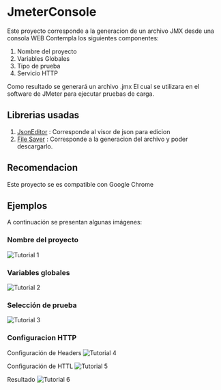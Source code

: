 # JmeterConsole

Este proyecto corresponde a la generacion de un archivo JMX desde una consola WEB
Contempla los siguientes componentes:
1. Nombre del proyecto
2. Variables Globales
3. Tipo de prueba
4. Servicio HTTP

Como resultado se generará un archivo .jmx El cual se utilizara en el software de JMeter para ejecutar pruebas de carga.

## Librerias usadas

1. [JsonEditor](https://github.com/mariohmol/ang-jsoneditor) : Corresponde al visor de json para edicion
2. [ File Saver](https://www.npmjs.com/package/file-saver) : Corresponde a la generacion del archivo y poder descargarlo.

## Recomendacion

Este proyecto se es compatible con Google Chrome

## Ejemplos

A continuación se presentan algunas imágenes:

### Nombre del proyecto
![Tutorial 1][tutorial1]

### Variables globales
![Tutorial 2][tutorial2]

### Selección de prueba
![Tutorial 3][tutorial3]

### Configuracion HTTP

Configuración de Headers
![Tutorial 4][tutorial4]

Configuración de HTTL
![Tutorial 5][tutorial5]

Resultado
![Tutorial 6][tutorial6]

[tutorial1]: https://jmeter-console-tutorial.s3.amazonaws.com/Captura+de+Pantalla+2021-03-15+a+la(s)+5.12.57+p.%C2%A0m..png "Tutorial 1"
[tutorial2]: https://jmeter-console-tutorial.s3.amazonaws.com/Captura+de+Pantalla+2021-03-15+a+la(s)+5.13.06+p.%C2%A0m..png "Tutorial 2"
[tutorial3]: https://jmeter-console-tutorial.s3.amazonaws.com/Captura+de+Pantalla+2021-03-15+a+la(s)+5.13.20+p.%C2%A0m..png "Tutorial 3"
[tutorial4]: https://jmeter-console-tutorial.s3.amazonaws.com/Captura+de+Pantalla+2021-03-15+a+la(s)+5.13.38+p.%C2%A0m..png "Tutorial 4"
[tutorial5]: https://jmeter-console-tutorial.s3.amazonaws.com/Captura+de+Pantalla+2021-03-15+a+la(s)+5.13.45+p.%C2%A0m..png "Tutorial 5"
[tutorial6]: https://jmeter-console-tutorial.s3.amazonaws.com/Captura+de+Pantalla+2021-03-15+a+la(s)+5.13.58+p.%C2%A0m..png "Tutorial 6"



